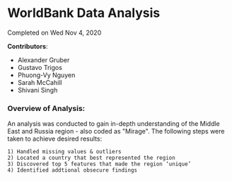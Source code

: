 # WorldBank Data Analysis
Completed on Wed Nov 4, 2020

**Contributors**: 
- Alexander Gruber
- Gustavo Trigos
- Phuong-Vy Nguyen 
- Sarah McCahill
- Shivani Singh

### Overview of Analysis:
An analysis was conducted to gain in-depth understanding of the Middle East and Russia region - also coded as "Mirage". The following steps were taken to achieve desired results: 

    1) Handled missing values & outliers 
    2) Located a country that best represented the region
    3) Discovered top 5 features that made the region ‘unique’
    4) Identified addtional obsecure findings 
